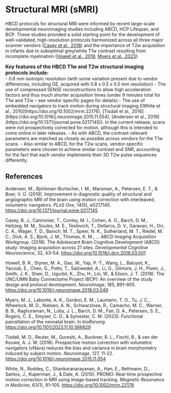 # Structural MRI (sMRI)

HBCD protocols for structural MRI were informed by recent large-scale developmental neuroimaging studies including ABCD, HCP Lifespan, and BCP. These studies provided a solid starting point for the development of well-validated, high-resolution protocols harmonized across all three major scanner vendors ([Casey et al., 2018](https://doi.org/10.1016/j.dcn.2018.03.001)) and the importance of T2w acquisition in infants due to suboptimal grey/white T1w contrast resulting from incomplete myelination ([Howell et al., 2019](https://doi.org/10.1016/j.neuroimage.2018.03.049), [Myers et al., 2023](https://doi.org/10.1016/j.neuroimage.2018.03.049)).

<p style="font-size: 1.1em; margin-bottom: 0px"><strong>Key features of the HBCD T1w and T2w structural imaging protocols include:</strong></p>
- 0.8 mm isotropic resolution (with some variation present due to vendor differences, including GE, acquired with 0.8 x 0.5 x 0.5 mm resolution)
- The use of compressed SENSE reconstructions to allow high acceleration factors and thus much shorter acquisition times (under 9 minutes total for T1w and T2w – see vendor specific pages for details)
- The use of embedded navigators to track motion during structural imaging ([White et al., 2010](https://doi.org/10.1002/mrm.22176), [Tisdall et al., 2016](https://doi.org/10.1016/j.neuroimage.2015.11.054), [Andersen et al., 2019](https://doi.org/10.1371/journal.pone.0217145)). In the current release, scans were not prospectively corrected for motion, although this is intended to come online in later releases.
- As with ABCD, the contrast-relevant parameters are matched as closely as possible across vendors for the T1w scans.
- Also similar to ABCD, for the T2w scans, vendor-specific parameters were chosen to achieve similar contrast and SNR, accounting for the fact that each vendor implements their 3D T2w pulse sequences differently.

## References
<div class="references">
    <p>Andersen, M., Björkman-Burtscher, I. M., Marsman, A., Petersen, E. T., & Boer, V. O. (2019). Improvement in diagnostic quality of structural and angiographic MRI of the brain using motion correction with interleaved, volumetric navigators.
    <em>PLoS One</em>, 14(5), e0217145. <a href="https://doi.org/10.1371/journal.pone.0217145">https://doi.org/10.1371/journal.pone.0217145</a></p>
    <p>Casey, B. J., Cannonier, T., Conley, M. I., Cohen, A. O., Barch, D. M., Heitzeg, M. M., Soules, M. E., Teslovich, T., Dellarco, D. V., Garavan, H., Orr, C. A., Wager, T. D., Banich, M. T., Speer, N. K., Sutherland, M. T., Riedel, M. C., Dick, A. S., Bjork, J. M., Thomas, K. M., … ABCD Imaging Acquisition Workgroup. (2018). The Adolescent Brain Cognitive Development (ABCD) study: Imaging acquisition across 21 sites. <em>Developmental Cognitive Neuroscience</em>, 32, 43–54. <a href="https://doi.org/10.1016/j.dcn.2018.03.001">https://doi.org/10.1016/j.dcn.2018.03.001</a></p>
    <p>Howell, B. R., Styner, M. A., Gao, W., Yap, P.-T., Wang, L., Baluyot, K., Yacoub, E., Chen, G., Potts, T., Salzwedel, A., Li, G., Gilmore, J. H., Piven, J., Smith, J. K., Shen, D., Ugurbil, K., Zhu, H., Lin, W., & Elison, J. T. (2019). The UNC/UMN Baby Connectome Project (BCP): An overview of the study design and protocol development. <em>NeuroImage</em>, 185, 891–905. <a href="https://doi.org/10.1016/j.neuroimage.2018.03.049">https://doi.org/10.1016/j.neuroimage.2018.03.049</a></p>
    <p>Myers, M. J., Labonte, A. K., Gordon, E. M., Laumann, T. O., Tu, J. C., Wheelock, M. D., Nielsen, A. N., Schwarzlose, R., Camacho, M. C., Warner, B. B., Raghuraman, N., Luby, J. L., Barch, D. M., Fair, D. A., Petersen, S. E., Rogers, C. E., Smyser, C. D., & Sylvester, C. M. (2023). Functional parcellation of the neonatal brain. In <em>bioRxivorg</em>. <a href="https://doi.org/10.1101/2023.11.10.566629">https://doi.org/10.1101/2023.11.10.566629</a></p>
    <p>Tisdall, M. D., Reuter, M., Qureshi, A., Buckner, R. L., Fischl, B., & van der Kouwe, A. J. W. (2016). Prospective motion correction with volumetric navigators (vNavs) reduces the bias and variance in brain morphometry induced by subject motion. <em>Neuroimage</em>, 127, 11-22. <a href="https://doi.org/10.1016/j.neuroimage.2015.11.054">https://doi.org/10.1016/j.neuroimage.2015.11.054</a></p>
    <p>White, N., Roddey, C., Shankaranarayanan, A., Han, E., Rettmann, D., Santos, J., Kuperman, J., & Dale, A. (2010). PROMO: Real-time prospective motion correction in MRI using image-based tracking. <em>Magnetic Resonance in Medicine</em>, 63(1), 91–105. <a href="https://doi.org/10.1002/mrm.22176">https://doi.org/10.1002/mrm.22176</a></p>
</div>
<br>


